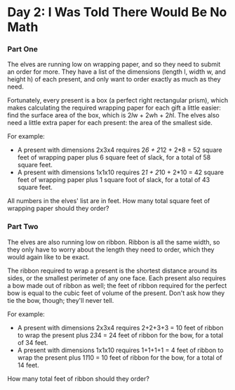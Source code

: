 # Day 2: I Was Told There Would Be No Math

### Part One

The elves are running low on wrapping paper, and so they 
need to submit an order for more. They have a list of the 
dimensions (length l, width w, and height h) of each 
present, and only want to order exactly as much as they 
need.

Fortunately, every present is a box (a perfect right 
rectangular prism), which makes calculating the required 
wrapping paper for each gift a little easier: find the 
surface area of the box, which is 2*l*w + 2*w*h + 2*h*l. 
The elves also need a little extra paper for each present: 
the area of the smallest side.

For example:

 - A present with dimensions 2x3x4 requires 2*6 + 2*12 + 2*8 = 52 square feet of wrapping paper plus 6 square feet of slack, for a total of 58 square feet.
 - A present with dimensions 1x1x10 requires 2*1 + 2*10 + 2*10 = 42 square feet of wrapping paper plus 1 square foot of slack, for a total of 43 square feet.

All numbers in the elves' list are in feet. How many total square feet of wrapping paper should they order?

### Part Two

The elves are also running low on ribbon. Ribbon is all the same width, so they only have to worry about the length they need to order, which they would again like to be exact.

The ribbon required to wrap a present is the shortest distance around its sides, or the smallest perimeter of any one face. Each present also requires a bow made out of ribbon as well; the feet of ribbon required for the perfect bow is equal to the cubic feet of volume of the present. Don't ask how they tie the bow, though; they'll never tell.

For example:

 - A present with dimensions 2x3x4 requires 2+2+3+3 = 10 feet of ribbon to wrap the present plus 2*3*4 = 24 feet of ribbon for the bow, for a total of 34 feet.
 - A present with dimensions 1x1x10 requires 1+1+1+1 = 4 feet of ribbon to wrap the present plus 1*1*10 = 10 feet of ribbon for the bow, for a total of 14 feet.

How many total feet of ribbon should they order?